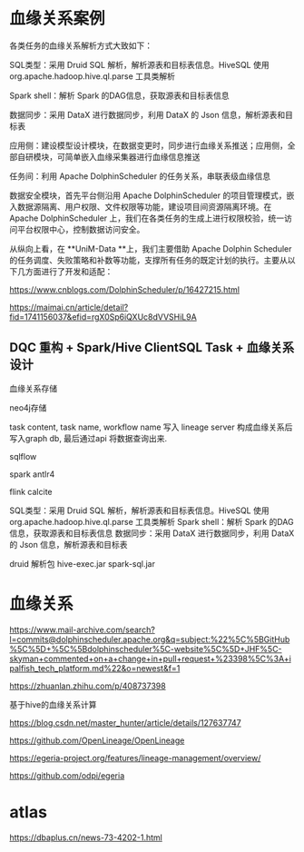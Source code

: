 # 血缘关系案例

各类任务的血缘关系解析方式大致如下：

SQL类型：采用 Druid SQL 解析，解析源表和目标表信息。HiveSQL 使用org.apache.hadoop.hive.ql.parse 工具类解析

Spark shell：解析 Spark 的DAG信息，获取源表和目标表信息

数据同步：采用 DataX 进行数据同步，利用 DataX 的 Json 信息，解析源表和目标表

应用侧：建设模型设计模块，在数据变更时，同步进行血缘关系推送；应用侧，全部自研模块，可简单嵌入血缘采集器进行血缘信息推送

任务间：利用 Apache DolphinScheduler 的任务关系，串联表级血缘信息

数据安全模块，首先平台侧沿用 Apache DolphinScheduler 的项目管理模式，嵌入数据源隔离、用户权限、文件权限等功能，建设项目间资源隔离环境。在 Apache DolphinScheduler 上，我们在各类任务的生成上进行权限校验，统一访问平台权限中心，控制数据访问安全。

从纵向上看，在 **UniM-Data **上，我们主要借助 Apache Dolphin Scheduler 的任务调度、失败策略和补数等功能，支撑所有任务的既定计划的执行。主要从以下几方面进行了开发和适配：

https://www.cnblogs.com/DolphinScheduler/p/16427215.html

https://maimai.cn/article/detail?fid=1741156037&efid=rgX0Sp6iQXUc8dVVSHiL9A


## DQC 重构 + Spark/Hive ClientSQL Task + 血缘关系设计

血缘关系存储

neo4j存储

task content, task name, workflow name 写入 lineage server 构成血缘关系后写入graph db, 最后通过api 将数据查询出来.

sqlflow

spark
antlr4

flink
calcite

SQL类型：采用 Druid SQL 解析，解析源表和目标表信息。HiveSQL 使用org.apache.hadoop.hive.ql.parse 工具类解析
Spark shell：解析 Spark 的DAG信息，获取源表和目标表信息
数据同步：采用 DataX 进行数据同步，利用 DataX 的 Json 信息，解析源表和目标表

druid
解析包
hive-exec.jar
spark-sql.jar


# 血缘关系

https://www.mail-archive.com/search?l=commits@dolphinscheduler.apache.org&q=subject:%22%5C%5BGitHub%5C%5D+%5C%5Bdolphinscheduler%5C-website%5C%5D+JHF%5C-skyman+commented+on+a+change+in+pull+request+%23398%5C%3A+ipalfish_tech_platform.md%22&o=newest&f=1

https://zhuanlan.zhihu.com/p/408737398

基于hive的血缘关系计算

https://blog.csdn.net/master_hunter/article/details/127637747

https://github.com/OpenLineage/OpenLineage


https://egeria-project.org/features/lineage-management/overview/

https://github.com/odpi/egeria


# atlas

https://dbaplus.cn/news-73-4202-1.html
